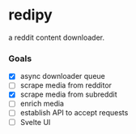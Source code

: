 # redipy
a reddit content downloader.

### Goals

- [X] async downloader queue
- [ ] scrape media from redditor
- [X] scrape media from subreddit
- [ ] enrich media
- [ ] establish API to accept requests
- [ ] Svelte UI
